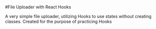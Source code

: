 #File Uploader with React Hooks

A very simple file uploader, utilizing Hooks to use states without creating classes.
Created for the purpose of practicing Hooks